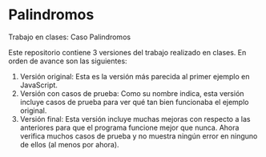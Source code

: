 # Palindromos
Trabajo en clases: Caso Palindromos

Este repositorio contiene 3 versiones del trabajo realizado en clases. En orden de avance son las siguientes:
1.	Versión original: Esta es la versión más parecida al primer ejemplo en JavaScript.
2.	Versión con casos de prueba: Como su nombre indica, esta versión incluye casos de prueba para ver qué tan bien funcionaba el ejemplo original.
3.	Versión final: Esta versión incluye muchas mejoras con respecto a las anteriores para que el programa funcione mejor que nunca. Ahora verifica muchos casos de prueba y no muestra ningún error en ninguno de ellos (al menos por ahora).
